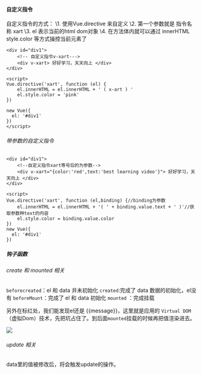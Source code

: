 #### 自定义指令

自定义指令的方式：
			\1. 使用Vue.directive 来自定义
			\2. 第一个参数就是 指令名称 xart
			\3. el 表示当前的html dom对象
			\4. 在方法体内就可以通过 innerHTML style.color 等方式操控当前元素了

```vue
<div id="div1">
    <!-- 自定义指令v-xart--->
    <div v-xart> 好好学习，天天向上 </div>   
</div>

<script>
Vue.directive('xart', function (el) {
    el.innerHTML = el.innerHTML + ' ( x-art ) '
    el.style.color = 'pink'
})
 
new Vue({
  el: '#div1'
})
</script>
```

###### 带参数的自定义指令

```vue
<div id="div1">
    <!--自定义指令xart等号后的为参数-->
    <div v-xart="{color:'red',text:'best learning video'}"> 好好学习，天天向上 </div>
</div>
 
<script>
Vue.directive('xart', function (el,binding) {//binding为参数
    el.innerHTML = el.innerHTML + '( ' + binding.value.text + ' )'//获取参数种text的内容
    el.style.color = binding.value.color
})
new Vue({
  el: '#div1'
})
```

##### 钩子函数

###### create 和 mounted 相关

 `beforecreated`：el 和 data 并未初始化
		`created`:完成了 data 数据的初始化，el没有
		`beforeMount`：完成了 el 和 data 初始化
		`mounted` ：完成挂载

 另外在标红处，我们能发现el还是 {{message}}，这里就是应用的 `Virtual DOM`（虚拟Dom）技术，先把坑占住了。到后面`mounted`挂载的时候再把值渲染进去。

![](C:\Users\daryl\Desktop\gouzi.png)

###### update 相关

data里的值被修改后，将会触发update的操作。

